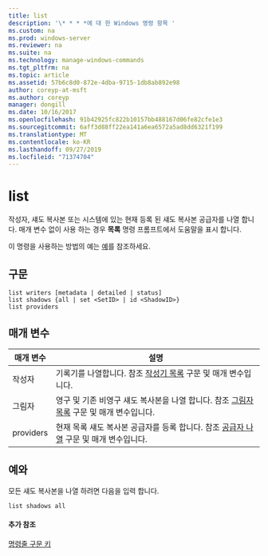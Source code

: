 ```yaml
---
title: list
description: '\* * * *에 대 한 Windows 명령 항목 '
ms.custom: na
ms.prod: windows-server
ms.reviewer: na
ms.suite: na
ms.technology: manage-windows-commands
ms.tgt_pltfrm: na
ms.topic: article
ms.assetid: 57b6c8d0-872e-4dba-9715-1db8ab892e98
author: coreyp-at-msft
ms.author: coreyp
manager: dongill
ms.date: 10/16/2017
ms.openlocfilehash: 91b42925fc822b10157bb488167d06fe82cfe1e3
ms.sourcegitcommit: 6aff3d88ff22ea141a6ea6572a5ad8dd6321f199
ms.translationtype: MT
ms.contentlocale: ko-KR
ms.lasthandoff: 09/27/2019
ms.locfileid: "71374704"
---
```

# <a name="list"></a>list



작성자, 섀도 복사본 또는 시스템에 있는 현재 등록 된 섀도 복사본 공급자를 나열 합니다. 매개 변수 없이 사용 하는 경우 **목록** 명령 프롬프트에서 도움말을 표시 합니다.

이 명령을 사용하는 방법의 예는 [예](#BKMK_examples)를 참조하세요.

## <a name="syntax"></a>구문

```
list writers [metadata | detailed | status]
list shadows {all | set <SetID> | id <ShadowID>}
list providers
```

## <a name="parameters"></a>매개 변수

|매개 변수|설명|
|---------|-----------|
|작성자|기록기를 나열합니다. 참조 [작성기 목록](list-writers.md) 구문 및 매개 변수입니다.|
|그림자|영구 및 기존 비영구 섀도 복사본을 나열 합니다. 참조 [그림자 목록](list-shadows.md) 구문 및 매개 변수입니다.|
|providers|현재 목록 섀도 복사본 공급자를 등록 합니다. 참조 [공급자 나열](list-providers.md) 구문 및 매개 변수입니다.|

## <a name="BKMK_examples"></a>예와

모든 섀도 복사본을 나열 하려면 다음을 입력 합니다.
```
list shadows all
```

#### <a name="additional-references"></a>추가 참조

[명령줄 구문 키](command-line-syntax-key.md)